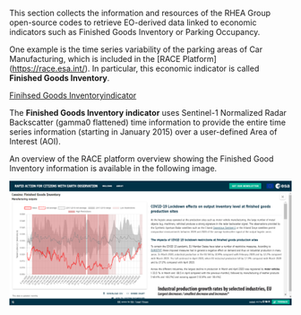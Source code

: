 This section collects the information and resources of the RHEA Group open-source codes to retrieve EO-derived data linked to economic indicators such as Finished Goods Inventory or Parking Occupancy.

One example is the time series variability of the parking areas of Car Manufacturing, which is included in the [RACE Platform] (https://race.esa.int/). In particular, this economic indicator is called **Finished Goods Inventory**.

[Finihsed Goods Inventoryindicator](E8_S1_NRB/README.md)

The **Finished Goods Inventory indicator** uses Sentinel-1 Normalized Radar Backscatter (gamma0 flattened) time information to provide the entire time series information (starting in January 2015) over a user-defined Area of Interest (AOI).

An overview of the RACE platform overview showing the Finished Good Inventory information is available in the following image.
<p><center> <img src="../images/RACE_FinishedGoodsInventory_view_20230622.png" width="700"/> </p></center>
